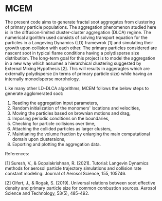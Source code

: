 # MCEM

The present code aims to generate fractal soot aggregates from clustering of primary particle populations. The aggregation phenomenon studied here is in the diffusion-limited cluster-cluster aggregation (DLCA) regime. The numerical algorithm used consists of solving transport equation for the particles in a Langeving Dynamics (LD) framewrok [1] and simulating their growth upon collision with each other. The primary particles considered are nascent soot in typical flame conditions having a polydisperse size distribution. The long-term goal for this project is to model the aggregation in a new way which assumes a hierarchical clustering suggested by External Mixing Hypothesis [2]. This will results in aggeragtes which are externally polydisperse (in terms of primary particle size) while having an internally monodisperse morphology.

Like many other LD-DLCA algorithms, MCEM follows the below steps to generate agglomerated soot:
1. Reading the aggregation input parameters,
2. Random initialization of the monomers' locations and velocities,
3. Moving the particles based on brownian motions and drag,
4. Imposing periodic conditions on the boundaries,
5. Checking for particle collisions over time,
6. Attaching the collided particles as larger clusters,
7. Maintianing the volume fraction by enlarging the main computational domain upon clusteraions,
8. Exporting and plotting the aggregation data.

References:

[1] Suresh, V., & Gopalakrishnan, R. (2021). Tutorial: Langevin Dynamics methods for aerosol particle trajectory simulations and collision rate constant modeling. Journal of Aerosol Science, 155, 105746.

[2] Olfert, J., & Rogak, S. (2019). Universal relations between soot effective density and primary particle size for common combustion sources. Aerosol Science and Technology, 53(5), 485-492.
